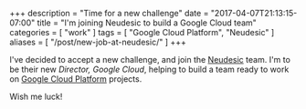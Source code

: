 +++
description = "Time for a new challenge"
date = "2017-04-07T21:13:15-07:00"
title = "I'm joining Neudesic to build a Google Cloud team"
categories = [ "work" ]
tags = [ "Google Cloud Platform", "Neudesic" ]
aliases = [ "/post/new-job-at-neudesic/" ]
+++

I've decided to accept a new challenge, and join
the [Neudesic](https://www.neudesic.com/) team. I'm to be their new
*Director, Google Cloud*, helping to build a team ready to work on
[Google Cloud Platform](https://cloud.google.com) projects.

Wish me luck!
